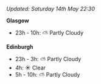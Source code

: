 *Updated: Saturday 14th May 22:30*

**Glasgow**

* 23h - 10h: :partly_sunny: Partly Cloudy

**Edinburgh**

* 23h - 3h: :partly_sunny: Partly Cloudy
* 4h: :sunny: Clear
* 5h - 10h: :partly_sunny: Partly Cloudy
